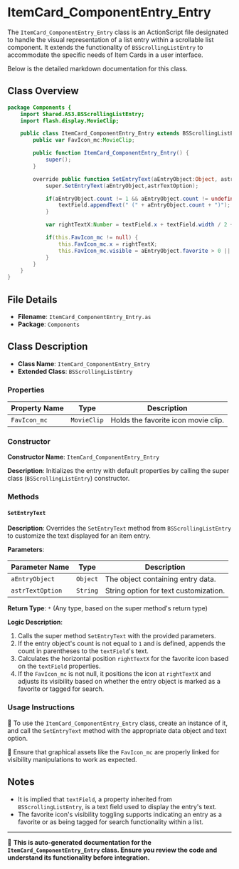 # ItemCard_ComponentEntry_Entry
The `ItemCard_ComponentEntry_Entry` class is an ActionScript file designated to handle the visual representation of a list entry within a scrollable list component.
It extends the functionality of `BSScrollingListEntry` to accommodate the specific needs of Item Cards in a user interface.

Below is the detailed markdown documentation for this class.

## Class Overview

```actionscript
package Components {
    import Shared.AS3.BSScrollingListEntry;
    import flash.display.MovieClip;

    public class ItemCard_ComponentEntry_Entry extends BSScrollingListEntry {
        public var FavIcon_mc:MovieClip;

        public function ItemCard_ComponentEntry_Entry() {
            super();
        }

        override public function SetEntryText(aEntryObject:Object, astrTextOption:String) : * {
            super.SetEntryText(aEntryObject,astrTextOption);

            if(aEntryObject.count != 1 && aEntryObject.count != undefined) {
                textField.appendText(" (" + aEntryObject.count + ")");
            }

            var rightTextX:Number = textField.x + textField.width / 2 + textField.textWidth / 2 + 15;

            if(this.FavIcon_mc != null) {
                this.FavIcon_mc.x = rightTextX;
                this.FavIcon_mc.visible = aEntryObject.favorite > 0 || aEntryObject.taggedForSearch;
            }
        }
    }
}
```

## File Details

- **Filename**: `ItemCard_ComponentEntry_Entry.as`
- **Package**: `Components`

## Class Description

- **Class Name**: `ItemCard_ComponentEntry_Entry`
- **Extended Class**: `BSScrollingListEntry`

### Properties

| Property Name | Type         | Description                       |
|---------------|--------------|-----------------------------------|
| `FavIcon_mc`  | `MovieClip`  | Holds the favorite icon movie clip. |

### Constructor

**Constructor Name**: `ItemCard_ComponentEntry_Entry`

**Description**: Initializes the entry with default properties by calling the super class (`BSScrollingListEntry`) constructor.

### Methods

#### `SetEntryText`

**Description**: Overrides the `SetEntryText` method from `BSScrollingListEntry` to customize the text displayed for an item entry.

**Parameters**:

| Parameter Name   | Type     | Description                            |
|------------------|----------|----------------------------------------|
| `aEntryObject`   | `Object` | The object containing entry data.      |
| `astrTextOption` | `String` | String option for text customization.  |

**Return Type**: `*` (Any type, based on the super method's return type)

**Logic Description**:
1. Calls the super method `SetEntryText` with the provided parameters.
2. If the entry object's count is not equal to `1` and is defined, appends the count in parentheses to the `textField`'s text.
3. Calculates the horizontal position `rightTextX` for the favorite icon based on the `textField` properties.
4. If the `FavIcon_mc` is not null, it positions the icon at `rightTextX` and adjusts its visibility based on whether the entry object is marked as a favorite or tagged for search.

### Usage Instructions

🔸 To use the `ItemCard_ComponentEntry_Entry` class, create an instance of it, and call the `SetEntryText` method with the appropriate data object and text option.

🔸 Ensure that graphical assets like the `FavIcon_mc` are properly linked for visibility manipulations to work as expected.

## Notes

- It is implied that `textField`, a property inherited from `BSScrollingListEntry`, is a text field used to display the entry's text.
- The favorite icon's visibility toggling supports indicating an entry as a favorite or as being tagged for search functionality within a list.

---

📌 **This is auto-generated documentation for the `ItemCard_ComponentEntry_Entry` class. Ensure you review the code and understand its functionality before integration.**
